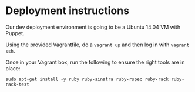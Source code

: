 # Deployment instructions

Our dev deployment environment is going to be a Ubuntu 14.04 VM with Puppet.

Using the provided Vagrantfile, do a `vagrant up` and then log in with
`vagrant ssh`.

Once in your Vagrant box, run the following to ensure the right tools are
in place:

`sudo apt-get install -y ruby ruby-sinatra ruby-rspec ruby-rack ruby-rack-test`